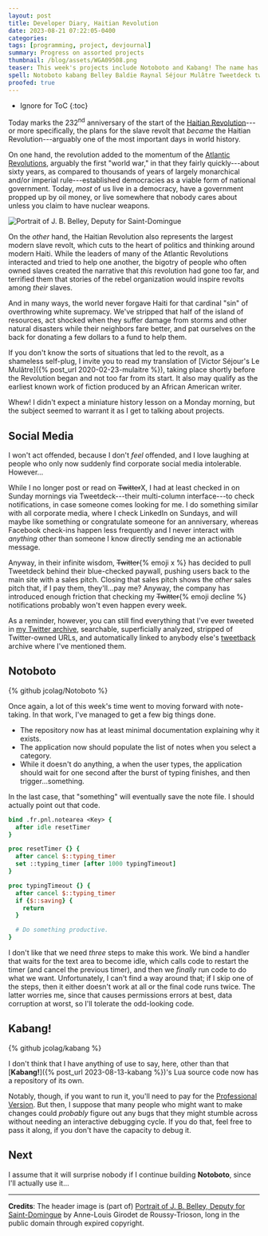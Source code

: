 ```yaml
---
layout: post
title: Developer Diary, Haitian Revolution
date: 2023-08-21 07:22:05-0400
categories:
tags: [programming, project, devjournal]
summary: Progress on assorted projects
thumbnail: /blog/assets/WGA09508.png
teaser: This week's projects include Notoboto and Kabang! The name has an exclamation point; I didn't add it as an expression of excitement...
spell: Notoboto kabang Belley Baldie Raynal Séjour Mulâtre Tweetdeck tweetback Tcl Tk pnl notearea resetTimer typingTimeout Girodet
proofed: true
---
```


* Ignore for ToC
{:toc}

Today marks the 232<sup>nd</sup> anniversary of the start of the [Haitian Revolution](https://en.wikipedia.org/wiki/Haitian_Revolution)---or more specifically, the plans for the slave revolt that *became* the Haitian Revolution---arguably one of the most important days in world history.  

On one hand, the revolution added to the momentum of the [Atlantic Revolutions](https://en.wikipedia.org/wiki/Atlantic_Revolutions), arguably the first "world war," in that they fairly quickly---about sixty years, as compared to thousands of years of largely monarchical and/or imperial rule---established democracies as a viable form of national government.  Today, *most* of us live in a democracy, have a government propped up by oil money, or live somewhere that nobody cares about unless you claim to have nuclear weapons.

![Portrait of J. B. Belley, Deputy for Saint-Domingue](/blog/assets/WGA09508.png "From an ocean away, Baldie (the statue's subject) wrote that no state can ever legitimately authorize slavery, and that anyone trying to justify such a system deserves a dagger to the back.  Five stars, Monsieur Raynal, five stars.")

On the *other* hand, the Haitian Revolution also represents the largest modern slave revolt, which cuts to the heart of politics and thinking around modern Haiti.  While the leaders of many of the Atlantic Revolutions interacted and tried to help one another, the bigotry of people who often owned slaves created the narrative that *this* revolution had gone too far, and terrified them that stories of the rebel organization would inspire revolts among *their* slaves.

And in many ways, the world never forgave Haiti for that cardinal "sin" of overthrowing white supremacy.  We've stripped that half of the island of resources, act shocked when they suffer damage from storms and other natural disasters while their neighbors fare better, and pat ourselves on the back for donating a few dollars to a fund to help them.

If you don't know the sorts of situations that led to the revolt, as a shameless self-plug, I invite you to read my translation of [Victor Séjour's Le Mulâtre]({% post_url 2020-02-23-mulaitre %}), taking place shortly before the Revolution began and not too far from its start.  It also may qualify as the earliest known work of fiction produced by an African American writer.

Whew!  I didn't expect a miniature history lesson on a Monday morning, but the subject seemed to warrant it as I get to talking about projects.

## Social Media

I won't act offended, because I don't *feel* offended, and I love laughing at people who only now suddenly find corporate social media intolerable.  However...

While I no longer post or read on ~~Twitter~~X, I had at least checked in on Sunday mornings via Tweetdeck---their multi-column interface---to check notifications, in case someone comes looking for me.  I do something similar with all corporate media, where I check LinkedIn on Sundays, and will maybe like something or congratulate someone for an anniversary, whereas Facebook check-ins happen less frequently and I never interact with *anything* other than someone I know directly sending me an actionable message.

Anyway, in their infinite wisdom, ~~Twitter~~{% emoji x %} has decided to pull Tweetdeck behind their blue-checked paywall, pushing users back to the main site with a sales pitch.  Closing that sales pitch shows the *other* sales pitch that, if I pay them, they'll...pay me?  Anyway, the company has introduced enough friction that checking my ~~Twitter~~{% emoji decline %} notifications probably won't even happen every week.

As a reminder, however, you can still find everything that I've ever tweeted in [my Twitter archive](https://jcolag.github.io/twitter/), searchable, superficially analyzed, stripped of Twitter-owned URLs, and automatically linked to anybody else's [tweetback](https://github.com/tweetback) archive where I've mentioned them.

## Notoboto

{% github jcolag/Notoboto %}

Once again, a lot of this week's time went to moving forward with note-taking.  In that work, I've managed to get a few big things done.

 * The repository now has at least minimal documentation explaining why it exists.
 * The application now should populate the list of notes when you select a category.
 * While it doesn't do anything, a when the user types, the application should wait for one second after the burst of typing finishes, and then trigger...something.

In the last case, that "something" will eventually save the note file.  I should actually point out that code.

```tcl
bind .fr.pnl.notearea <Key> {
  after idle resetTimer
}

proc resetTimer {} {
  after cancel $::typing_timer
  set ::typing_timer [after 1000 typingTimeout]
}

proc typingTimeout {} {
  after cancel $::typing_timer
  if {$::saving} {
    return
  }

  # Do something productive.
}
```

I don't like that we need *three* steps to make this work.  We bind a handler that waits for the text area to become idle, which calls code to restart the timer (and cancel the previous timer), and then we *finally* run code to do what we want.  Unfortunately, I can't find a way around that; if I skip one of the steps, then it either doesn't work at all or the final code runs twice.  The latter worries me, since that causes permissions errors at best, data corruption at worst, so I'll tolerate the odd-looking code.

## Kabang!

{% github jcolag/kabang %}

I don't think that I have anything of use to say, here, other than that [**Kabang!**]({% post_url 2023-08-13-kabang %})'s Lua source code now has a repository of its own.

Notably, though, if you want to run it, you'll need to pay for the [Professional Version](https://nesbox.itch.io/tic80).  But then, I suppose that many people who might want to make changes could *probably* figure out any bugs that they might stumble across without needing an interactive debugging cycle.  If you do that, feel free to pass it along, if you don't have the capacity to debug it.

## Next

I assume that it will surprise nobody if I continue building **Notoboto**, since I'll actually use it...

* * *

**Credits**:  The header image is (part of) [Portrait of J. B. Belley, Deputy for Saint-Domingue](https://commons.wikimedia.org/wikihttps://commons.wikimedia.org/wiki/File:Anne-Louis_Girodet_De_Roucy-Trioson_-_Portrait_of_J._B._Belley,_Deputy_for_Saint-Domingue_-_WGA09508.jpg) by Anne-Louis Girodet de Roussy-Trioson, long in the public domain through expired copyright.
